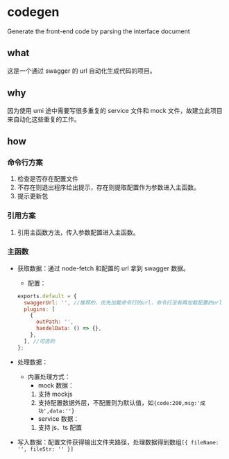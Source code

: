 # codegen

Generate the front-end code by parsing the interface document

## what

这是一个通过 swagger 的 url 自动化生成代码的项目。

## why

因为使用 umi 途中需要写很多重复的 service 文件和 mock 文件，故建立此项目来自动化这些重复的工作。

## how

### 命令行方案

1. 检查是否存在配置文件
2. 不存在则退出程序给出提示，存在则提取配置作为参数进入主函数。
3. 提示更新包

### 引用方案

1. 引用主函数方法，传入参数配置进入主函数。

### 主函数

- 获取数据：通过 node-fetch 和配置的 url 拿到 swagger 数据。

  - 配置：

  ```js
  exports.default = {
    swaggerUrl: '', //推荐的，优先加载命令行的url，命令行没有再加载配置的url
    plugins: [
      {
        outPath: '',
        handelData: () => {},
      },
    ], //可选的
  };
  ```

- 处理数据：

  - 内置处理方式：
    - mock 数据：
    1. 支持 mockjs
    2. 支持配置数据外层，不配置则为默认值，如`{code:200,msg:'成功',data:''}`
    - service 数据：
    1. 支持 js、ts 配置

- 写入数据：配置文件获得输出文件夹路径，处理数据得到数组`[{ fileName: '', fileStr: '' }]`
